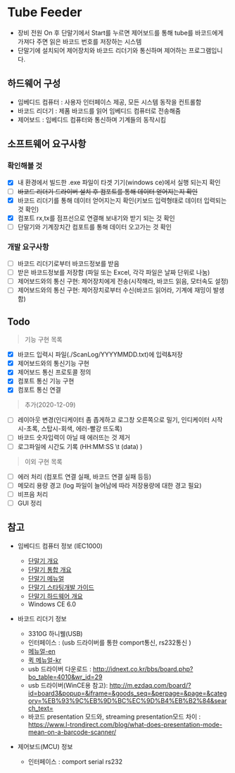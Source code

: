 # Tube Feeder
 - 장비 전원 On 후 단말기에서 Start를 누르면 제어보드를 통해 tube를 바코드에게 가져다 주면 읽은 바코드 번호를 저장하는 시스템
 - 단말기에 설치되어 제어장치와 바코드 리더기와 통신하며 제어하는 프로그램입니다.
 
## 하드웨어 구성
 - 임베디드 컴퓨터 : 사용자 인터페이스 제공, 모든 시스템 동작을 컨트롤함
 - 바코드 리더기 : 제품 바코드를 읽어 임베디드 컴퓨터로 전송해줌
 - 제어보드 : 임베디드 컴퓨터와 통신하며 기계들의 동작시킴

## 소프트웨어 요구사항
 ### 확인해볼 것
 - [x] 내 환경에서 빌드한 .exe 파일이 타겟 기기(windows ce)에서 실행 되는지 확인
 - [ ] ~~바코드 리더기 드라이버 설치 후 컴포트를 통해 데이터 얻어지는지 확인~~
 - [x] 바코드 리더기를 통해 데이터 얻어지는지 확인(키보드 입력형태로 데이터 입력되는 것 확인)
 - [x] 컴포트 rx,tx를 점프선으로 연결해 보내기와 받기 되는 것 확인
 - [ ] 단말기와 기계장치간 컴포트를 통해 데이터 오고가는 것 확인
 
 ### 개발 요구사항
 - [ ] 바코드 리더기로부터 바코드정보를 받음 
 - [ ] 받은 바코드정보를 저장함 (파일 또는 Excel, 각각 파일은 날짜 단위로 나눔)
 - [ ] 제어보드와의 통신 구현: 제어장치에게 전송(시작해라, 바코드 읽음, 모터속도 설정)
 - [ ] 제어보드와의 통신 구현: 제어장치로부터 수신(바코드 읽어라, 기계에 재밍이 발생함)

## Todo
> 기능 구현 목록
 - [x] 바코드 입력시 파일(./ScanLog/YYYYMMDD.txt)에 입력&저장
 - [x] 제어보드와의 통신기능 구현
 - [x] 제어보드 통신 프로토콜 정의
 - [x] 컴포트 통신 기능 구현
 - [x] 컴포트 통신 연결 
 
 > 추가(2020-12-09)
 - [ ] 레이아웃 변경(인디케이터 좀 좁게하고 로그창 오른쪽으로 밀기, 인디케이터 시작시-초록, 스탑시-회색, 에러-빨강 뜨도록)
 - [ ] 바코드 숫자입력이 아닐 때 에러뜨는 것 제거
 - [ ] 로그파일에 시간도 기록 (HH:MM:SS \t (data) )
 
> 이외 구현 목록
 - [ ] 에러 처리 (컴포트 연결 실패, 바코드 연결 실패 등등)
 - [ ] 메모리 용량 경고 (log 파일이 늘어남에 따라 저장용량에 대한 경고 필요)
 - [ ] 비프음 처리
 - [ ] GUI 정리

## 참고
 - 임베디드 컴퓨터 정보 (IEC1000)
   - [단말기 개요](https://www.hnsts.co.kr/Hardware/Iec1000)
   - [단말기 통합 개요](https://hnsts.co.kr//ReferenceRoom/ProductRelated#product5)
   - [단말기 메뉴얼](https://hnsts.co.kr/UserFiles/attachment/data_down/1-iecseries.pdf)
   - [단말기 스타팅개발 가이드](https://hnsts.co.kr/UserFiles/attachment/data_down/%EC%8A%A4%ED%83%80%ED%8C%85%EB%94%94%EB%B2%A8%EB%A1%9C%ED%8D%BC%EA%B0%80%EC%9D%B4%EB%93%9C-C.pdf)
   - [단말기 하드웨어 개요](https://www.hnsts.co.kr/Hardware/Iec1000)   
   - Windows CE 6.0
  
 - 바코드 리더기 정보 
   - 3310G 하니웰(USB)
   - 인터페이스 : (usb 드라이버를 통한 comport통신, rs232통신 )
   - [메뉴얼-en](https://www.honeywellaidc.com/ko-kr/-/media/en/files-public/technical-publications/barcode-scanners/vuquest-3310g/3310-ug.pdf)
   - [퀵 메뉴얼-kr](https://aidc.honeywell.com/CatalogDocuments/3310-KO-QS%20Rev%20C%201-13.pdf)
   - usb 드라이버 다운로드 : http://idnext.co.kr/bbs/board.php?bo_table=4010&wr_id=29
   - usb 드라이버(WinCE용 참고): http://m.ezdaq.com/board/?id=board3&popup=&iframe=&goods_seq=&perpage=&page=&category=%EB%93%9C%EB%9D%BC%EC%9D%B4%EB%B2%84&search_text=
   - 바코드 presentation 모드와, streaming presentation모드 차이 : https://www.l-trondirect.com/blog/what-does-presentation-mode-mean-on-a-barcode-scanner/
 
 - 제어보드(MCU) 정보
   - 인터페이스 : comport serial rs232
